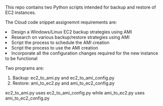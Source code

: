 This repo contains two Python scripts intended for backup and restore of EC2 instances.

The Cloud code snippet assignemnt requirements are: 
<li>Design a Windows/Linux EC2 backup strategies using AMI</li>
<li>Research on various backup/restore strategies using AMI</li>
<li>Script the process to schedule the AMI creation</li>
<li>Script the process to use the AMI creation</li>
<li>Incorporate all the configuration changes required for the new instance to be functional</li>

Two programs are: 
1. Backup: ec2_to_ami.py and ec2_to_ami_config.py
2. Restore: ami_to_ec2.py and ami_to_ec2_config.py

ec2_to_ami.py uses ec2_to_ami_config.py while ami_to_ec2.py uses ami_to_ec2_config.py
